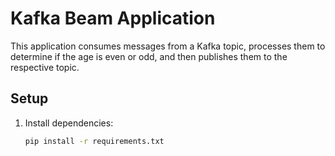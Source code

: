 # Kafka Beam Application

This application consumes messages from a Kafka topic, processes them to determine if the age is even or odd, and then publishes them to the respective topic.

## Setup

1. Install dependencies:
   ```bash
   pip install -r requirements.txt
